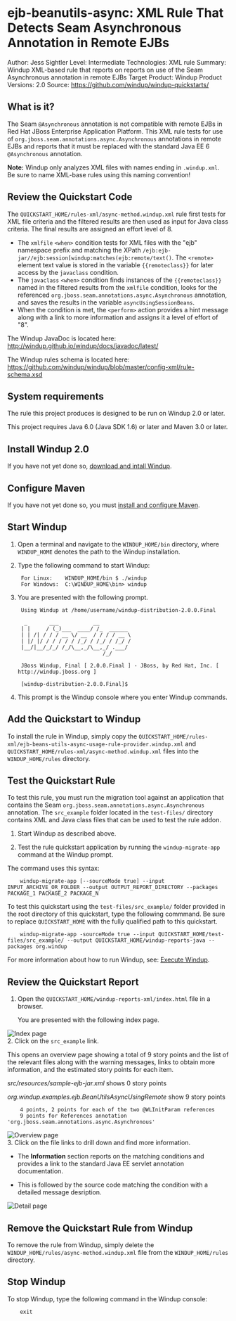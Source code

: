 ejb-beanutils-async: XML Rule That Detects Seam Asynchronous Annotation in Remote EJBs
=============================================================================================
Author: Jess Sightler
Level: Intermediate
Technologies: XML rule
Summary: Windup XML-based rule that reports on reports on use of the Seam Asynchronous annotation in remote EJBs
Target Product: Windup
Product Versions: 2.0
Source: <https://github.com/windup/windup-quickstarts/>

What is it?
-----------

The Seam `@Asynchronous` annotation is not compatible with remote EJBs in Red Hat JBoss Enterprise Application Platform. This XML rule tests for use of `org.jboss.seam.annotations.async.Asynchronous` annotations in remote EJBs and reports that it must be replaced with the standard Java EE 6 `@Asynchronous` annotation.


**Note:** Windup only analyzes XML files with names ending in `.windup.xml`. Be sure to name XML-base rules using this naming convention!

Review the Quickstart Code
-------------------------

The `QUICKSTART_HOME/rules-xml/async-method.windup.xml` rule first tests for XML file criteria and the filtered results are then used as input for Java class criteria. The final results are assigned an effort level of 8.

   * The `xmlfile` `<when>` condition tests for XML files with the "ejb" namespace prefix and matching the XPath `/ejb:ejb-jar//ejb:session[windup:matches(ejb:remote/text()`. The `<remote>` element text value is stored in the variable `{{remoteclass}}` for later access by the `javaclass` condition.
   * The `javaclass` `<when>` condition finds instances of the `{{remoteclass}}` named in the filtered results from the `xmlfile` condition, looks for the referenced `org.jboss.seam.annotations.async.Asynchronous` annotation, and saves the results in the variable `asyncUsingSessionBeans`.
   * When the condition is met, the `<perform>` action provides a hint message along with a link to more information and assigns it a level of effort of "8". 

The Windup JavaDoc is located here: <http://windup.github.io/windup/docs/javadoc/latest/>

The Windup rules schema is located here: <https://github.com/windup/windup/blob/master/config-xml/rule-schema.xsd>


System requirements
-------------------

The rule this project produces is designed to be run on Windup 2.0 or later.

This project requires Java 6.0 (Java SDK 1.6) or later and Maven 3.0 or later.

 
Install Windup 2.0
-------------------

If you have not yet done so, [download and intall Windup](https://github.com/windup/windup/wiki/Install-Windup).


Configure Maven
---------------

If you have not yet done so, you must [install and configure Maven](https://github.com/windup/windup/wiki/Install-and-Configure-Maven).


Start Windup
------------

1. Open a terminal and navigate to the `WINDUP_HOME/bin` directory, where `WINDUP_HOME` denotes the path to the Windup installation.

2. Type the following command to start Windup:

        For Linux:    WINDUP_HOME/bin $ ./windup
        For Windows:  C:\WINDUP_HOME\bin> windup

3. You are presented with the following prompt.

        Using Windup at /home/username/windup-distribution-2.0.0.Final
        
         _       ___           __          
        | |     / (_)___  ____/ /_  ______ 
        | | /| / / / __ \/ __  / / / / __ \
        | |/ |/ / / / / / /_/ / /_/ / /_/ /
        |__/|__/_/_/ /_/\__,_/\__,_/ .___/ 
                                  /_/      
        
        JBoss Windup, Final [ 2.0.0.Final ] - JBoss, by Red Hat, Inc. [ http://windup.jboss.org ]
        
        [windup-distribution-2.0.0.Final]$ 

4. This prompt is the Windup console where you enter Windup commands.



Add the Quickstart to Windup
----------------------------

To install the rule in Windup, simply copy the `QUICKSTART_HOME/rules-xml/ejb-beans-utils-async-usage-rule-provider.windup.xml` and `QUICKSTART_HOME/rules-xml/async-method.windup.xml` files into the `WINDUP_HOME/rules` directory.

Test the Quickstart Rule
------------------------

To test this rule, you must run the migration tool against an application that contains the Seam `org.jboss.seam.annotations.async.Asynchronous` annotation. The `src_example` folder located in the `test-files/` directory contains XML and Java class files that can be used to test the rule addon.

1. Start Windup as described above. 

2. Test the rule quickstart application by running the `windup-migrate-app` command at the Windup prompt. 

  The command uses this syntax:

        windup-migrate-app [--sourceMode true] --input INPUT_ARCHIVE_OR_FOLDER --output OUTPUT_REPORT_DIRECTORY --packages PACKAGE_1 PACKAGE_2 PACKAGE_N

   To test this quickstart using the `test-files/src_example/` folder provided in the root directory of this quickstart, type the following commmand. Be sure to replace `QUICKSTART_HOME` with the fully qualified path to this quickstart.
   
        windup-migrate-app -sourceMode true --input QUICKSTART_HOME/test-files/src_example/ --output QUICKSTART_HOME/windup-reports-java --packages org.windup


For more information about how to run Windup, see: [Execute Windup](https://github.com/windup/windup/wiki/Execute-Windup). 


Review the Quickstart Report
----------------------------

1. Open the `QUICKSTART_HOME/windup-reports-xml/index.html` file in a browser.  

   You are presented with the following index page.  

![Index page](../images/windup-report-index-page.png)  
2. Click on the `src_example` link.  

   This opens an overview page showing a total of 9 story points and the list of the relevant files along with the warning messages, links to obtain more information, and the estimated story points for each item.  

*src/resources/sample-ejb-jar.xml* shows 0 story points

       
*org.windup.examples.ejb.BeanUtilsAsyncUsingRemote* show 9 story points

        4 points, 2 points for each of the two @WLInitParam references
        9 points for References annotation 'org.jboss.seam.annotations.async.Asynchronous'


![Overview page](../images/windup-report-overview-page.png)  
3. Click on the file links to drill down and find more information.  

* The **Information** section reports on the matching conditions and provides a link to the standard Java EE servlet annotation documentation.

* This is followed by the source code matching the condition with a detailed message desription.

![Detail page](../images/windup-report-detail-page.png)  


Remove the Quickstart Rule from Windup
---------------------------------

To remove the rule from Windup, simply delete the `WINDUP_HOME/rules/async-method.windup.xml` file from the `WINDUP_HOME/rules` directory.


Stop Windup
-----------

To stop Windup, type the following command in the Windup console:

        exit





